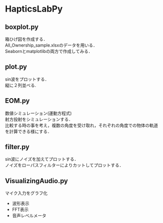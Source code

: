 # HapticsLabPy
## boxplot.py
箱ひげ図を作成する．  
All_Ownership_sample.xlsxのデータを用いる．  
Seabornとmatplotlibの両方で作成してみる．  

## plot.py
sin波をプロットする．  
縦に２列並べる.　　

## EOM.py
数値シミュレーション(運動方程式)  
射方投射をシミュレーションする．    
比較する時の事を考え，複数の角度を受け取れ，それぞれの角度での物体の軌道を計算できる様にする．  

## filter.py
sin波にノイズを加えてプロットする．  
ノイズをローパスフィルターによりカットしてプロットする．  

## VisualizingAudio.py
マイク入力をグラフ化
- 波形表示
- FFT表示
- 音声レベルメータ